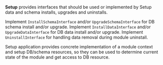 **Setup** provides interfaces that should be used or implemented by Setup data and schema installs, upgrades and uninstalls.
 
Implement `InstallSchemaInterface` and/or `UpgradeSchemaInterface` for DB schema install and/or upgrade.
Implement `InstallDataInterface` and/or `UpgradeDataInterface` for DB data install and/or upgrade.
Implement `UninstallInterface` for handling data removal during module uninstall.

Setup application provides concrete implementation of a module context and setup DB/schema resources, so they can be used to determine current state of the module and get access to DB resource.
